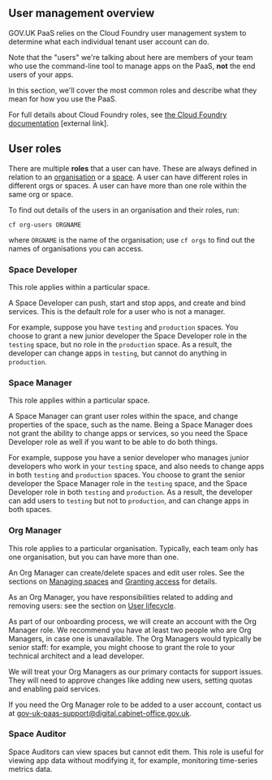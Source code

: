 ## User management overview

GOV.UK PaaS relies on the Cloud Foundry user management system to determine what each individual tenant user account can do.

Note that the "users" we're talking about here are members of your team who use the command-line tool to manage apps on the PaaS, **not** the end users of your apps.

In this section, we'll cover the most common roles and describe what they mean for how you use the PaaS.

For full details about Cloud Foundry roles, see [the Cloud Foundry documentation](https://docs.cloudfoundry.org/concepts/roles.html) [external link].

## User roles

There are multiple **roles** that a user can have. These are always defined in relation to an [organisation](/#organisations) or a [space](/#spaces). A user can have different roles in different orgs or spaces. A user can have more than one role within the same org or space.

To find out details of the users in an organisation and their roles, run:

``cf org-users ORGNAME``

where `ORGNAME` is the name of the organisation; use `cf orgs` to find out the names of organisations you can access.

### Space Developer
This role applies within a particular space.

A Space Developer can push, start and stop apps, and create and bind services. This is the default role for a user who is not a manager.

For example, suppose you have `testing` and `production` spaces. You choose to grant a new junior developer the Space Developer role in the `testing` space, but no role in the `production` space. As a result, the developer can change apps in `testing`, but cannot do anything in `production`.

### Space Manager
This role applies within a particular space.

A Space Manager can grant user roles within the space, and change properties of the space, such as the name. Being a Space Manager does not grant the ability to change apps or services, so you need the Space Developer role as well if you want to be able to do both things.

For example, suppose you have a senior developer who manages junior developers who work in your `testing` space, and also needs to change apps in both `testing` and `production` spaces. You choose to grant the senior developer the Space Manager role in the `testing` space, and the Space Developer role in both `testing` and `production`. As a result, the developer can add users to `testing` but not to `production`, and can change apps in both spaces.

### Org Manager
This role applies to a particular organisation. Typically, each team only has one organisation, but you can have more than one.

An Org Manager can create/delete spaces and edit user roles. See the sections on [Managing spaces](/#managing-spaces) and [Granting access](/#granting-access) for details.

As an Org Manager, you have responsibilities related to adding and removing users: see the section on [User lifecycle](/#user-lifecycle).

As part of our onboarding process, we will create an account with the Org Manager role. We recommend you have at least two people who are Org Managers, in case one is unavailable. The Org Managers would typically be senior staff: for example, you might choose to grant the role to your technical architect and a lead developer.

We will treat your Org Managers as our primary contacts for support issues. They will need to approve changes like adding new users, setting quotas and enabling paid services.

If you need the Org Manager role to be added to a user account, contact us at [gov-uk-paas-support@digital.cabinet-office.gov.uk](mailto:gov-uk-paas-support@digital.cabinet-office.gov.uk).

### Space Auditor
Space Auditors can view spaces but cannot edit them. This role is useful for viewing app data without modifying it, for example, monitoring time-series metrics data.

